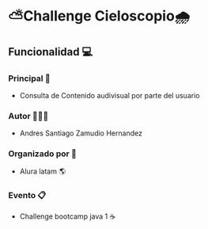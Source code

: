 # ⛅Challenge Cieloscopio🌧️


## Funcionalidad 💻
### Principal 🔭
- Consulta de Contenido audivisual por parte del usuario

### Autor 👨🏻‍💻
- Andres Santiago Zamudio Hernandez
### Organizado por 🌁
- Alura latam 🌎
### Evento 📋
- Challenge bootcamp java 1 ☕
